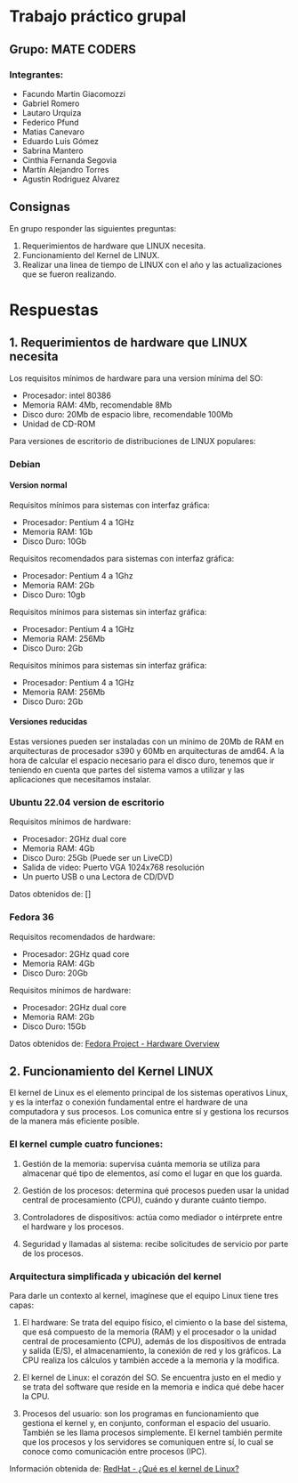 # Trabajo práctico grupal
## Grupo: MATE CODERS

### Integrantes:

- Facundo Martin Giacomozzi
- Gabriel Romero
- Lautaro Urquiza
- Federico Pfund
- Matias Canevaro
- Eduardo Luis Gómez
- Sabrina Mantero
- Cinthia Fernanda Segovia
- Martín Alejandro Torres
- Agustin Rodriguez Alvarez

## Consignas
En grupo responder las siguientes preguntas:
1. Requerimientos de hardware que LINUX necesita.
2. Funcionamiento del Kernel de LINUX.
3. Realizar una linea de tiempo de LINUX con el año y las actualizaciones que se fueron realizando.

# Respuestas

## 1. Requerimientos de hardware que LINUX necesita

Los requisitos mínimos de hardware para una version mínima del SO:
- Procesador: intel 80386
- Memoria RAM: 4Mb, recomendable 8Mb
- Disco duro: 20Mb de espacio libre, recomendable 100Mb
- Unidad de CD-ROM

Para versiones de escritorio de distribuciones de LINUX populares:

### Debian


#### Version normal
Requisitos mínimos para sistemas con interfaz gráfica:
- Procesador: Pentium 4 a 1GHz
- Memoria RAM: 1Gb
- Disco Duro: 10Gb

Requisitos recomendados para sistemas con interfaz gráfica:
- Procesador: Pentium 4 a 1Ghz
- Memoria RAM: 2Gb
- Disco Duro: 10gb

Requisitos mínimos para sistemas sin interfaz gráfica:
- Procesador: Pentium 4 a 1GHz
- Memoria RAM: 256Mb
- Disco Duro: 2Gb

Requisitos mínimos para sistemas sin interfaz gráfica:
- Procesador: Pentium 4 a 1GHz
- Memoria RAM: 256Mb
- Disco Duro: 2Gb

#### Versiones reducidas
Estas versiones pueden ser instaladas con un mínimo de 20Mb de RAM en arquitecturas de procesador s390 y 60Mb en arquitecturas de amd64. A la hora de calcular el espacio necesario para el disco duro, tenemos que ir teniendo en cuenta que partes del sistema vamos a utilizar y las aplicaciones que necesitamos instalar.

### Ubuntu 22.04 version de escritorio

Requisitos mínimos de hardware:
- Procesador: 2GHz dual core
- Memoria RAM: 4Gb
- Disco Duro: 25Gb (Puede ser un LiveCD)
- Salida de video: Puerto VGA 1024x768 resolución
- Un puerto USB o una Lectora de CD/DVD

Datos obtenidos de: []
### Fedora 36

Requisitos recomendados de hardware:
- Procesador: 2GHz quad core
- Memoria RAM: 4Gb
- Disco Duro: 20Gb

Requisitos mínimos de hardware:
- Procesador: 2GHz dual core
- Memoria RAM: 2Gb
- Disco Duro: 15Gb

Datos obtenidos de: [Fedora Project - Hardware Overview](https://docs.fedoraproject.org/en-US/fedora/latest/release-notes/welcome/Hardware_Overview/)

## 2. Funcionamiento del Kernel LINUX

El kernel de Linux es el elemento principal de los sistemas operativos Linux, y es la interfaz o conexión fundamental entre el hardware de una computadora y sus procesos. Los comunica entre sí y gestiona los recursos de la manera más eficiente posible.

### El kernel cumple cuatro funciones:
1. Gestión de la memoria: supervisa cuánta memoria se utiliza para almacenar qué tipo de elementos, así como el lugar en que los guarda.

2. Gestión de los procesos: determina qué procesos pueden usar la unidad central de procesamiento (CPU), cuándo y durante cuánto tiempo.

3. Controladores de dispositivos: actúa como mediador o intérprete entre el hardware y los procesos.

4. Seguridad y llamadas al sistema: recibe solicitudes de servicio por parte de los procesos.


### Arquitectura simplificada y ubicación del kernel

Para darle un contexto al kernel, imagínese que el equipo Linux tiene tres capas:

1. El hardware: Se trata del equipo físico, el cimiento o la base del sistema, que esá compuesto de la memoria (RAM) y el procesador o la unidad central de procesamiento (CPU), además de los dispositivos de entrada y salida (E/S), el almacenamiento, la conexión de red y los gráficos. La CPU realiza los cálculos y también accede a la memoria y la modifica.

2. El kernel de Linux: el corazón del SO. Se encuentra justo en el medio y se trata del software que reside en la memoria e indica qué debe hacer la CPU.

3. Procesos del usuario: son los programas en funcionamiento que gestiona el kernel y, en conjunto, conforman el espacio del usuario. También se les llama procesos simplemente. El kernel también permite que los procesos y los servidores se comuniquen entre sí, lo cual se conoce como comunicación entre procesos (IPC).



Información obtenida de: [RedHat - ¿Qué es el kernel de Linux?](https://www.redhat.com/es/topics/linux/what-is-the-linux-kernel)
